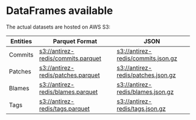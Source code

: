 # DataFrames available

The actual datasets are hosted on AWS S3:

Entities|Parquet Format|JSON
---|---|---
Commits|[s3://antirez-redis/commits.parquet](https://s3.amazonaws.com/antirez-redis/commits.parquet)|[s3://antirez-redis/commits.json.gz](https://s3.amazonaws.com/antirez-redis/commits.json.gz)
Patches|[s3://antirez-redis/patches.parquet](https://s3.amazonaws.com/antirez-redis/patches.parquet)|[s3://antirez-redis/patches.json.gz](https://s3.amazonaws.com/antirez-redis/patches.json.gz)
Blames|[s3://antirez-redis/blames.parquet](https://s3.amazonaws.com/antirez-redis/blames.parquet)|[s3://antirez-redis/blames.json.gz](https://s3.amazonaws.com/antirez-redis/blames.json.gz)
Tags|[s3://antirez-redis/tags.parquet](https://s3.amazonaws.com/antirez-redis/tags.parquet)|[s3://antirez-redis/tags.json.gz](https://s3.amazonaws.com/antirez-redis/tags.json.gz)
